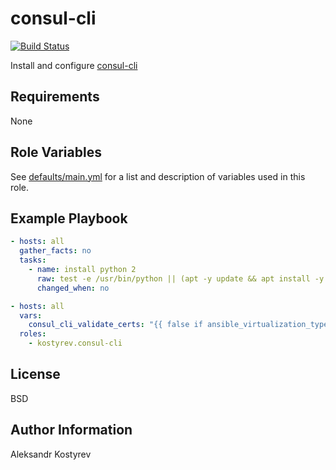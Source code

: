 # consul-cli

[![Build Status](https://travis-ci.org/kostyrev/ansible-role-consul-cli.svg?branch=master)](https://travis-ci.org/kostyrev/ansible-role-consul-cli)

Install and configure [consul-cli](https://github.com/mantl/consul-cli)

Requirements
------------

None

Role Variables
--------------

See [defaults/main.yml](defaults/main.yml) for a list and description of
variables used in this role.

Example Playbook
----------------

```yaml
- hosts: all
  gather_facts: no
  tasks:
    - name: install python 2
      raw: test -e /usr/bin/python || (apt -y update && apt install -y python-minimal)
      changed_when: no

- hosts: all
  vars:
    consul_cli_validate_certs: "{{ false if ansible_virtualization_type == 'docker' else true }}"
  roles:
    - kostyrev.consul-cli
```

License
-------

BSD

Author Information
------------------

Aleksandr Kostyrev
